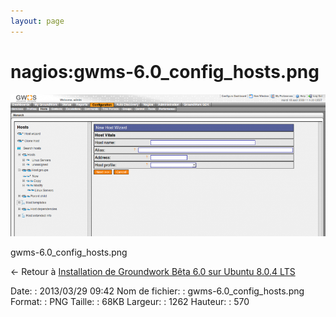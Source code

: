 ```yaml
---
layout: page
---
```


nagios:gwms-6.0\_config\_hosts.png
==================================

[![gwms-6.0\_config\_hosts.png](../../assets/media/nagios/gwms-6.0_config_hosts.png@cache=&w=900&h=406 "gwms-6.0_config_hosts.png")](../../assets/media/nagios/gwms-6.0_config_hosts.png@cache= "Afficher le fichier original")

gwms-6.0\_config\_hosts.png

← Retour à [Installation de Groundwork Bêta 6.0 sur Ubuntu 8.0.4
LTS](../../groundwork/groundwork6.0-install-ubuntu.html "groundwork:groundwork6.0-install-ubuntu")

Date:
:   2013/03/29 09:42
Nom de fichier:
:   gwms-6.0\_config\_hosts.png
Format:
:   PNG
Taille:
:   68KB
Largeur:
:   1262
Hauteur:
:   570

